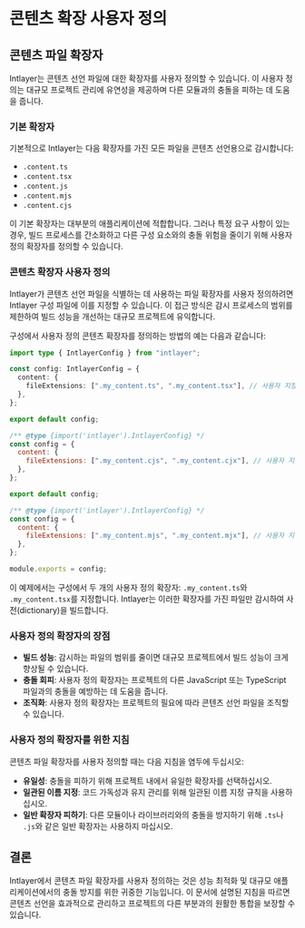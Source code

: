 # 콘텐츠 확장 사용자 정의

## 콘텐츠 파일 확장자

Intlayer는 콘텐츠 선언 파일에 대한 확장자를 사용자 정의할 수 있습니다. 이 사용자 정의는 대규모 프로젝트 관리에 유연성을 제공하며 다른 모듈과의 충돌을 피하는 데 도움을 줍니다.

### 기본 확장자

기본적으로 Intlayer는 다음 확장자를 가진 모든 파일을 콘텐츠 선언용으로 감시합니다:

- `.content.ts`
- `.content.tsx`
- `.content.js`
- `.content.mjs`
- `.content.cjs`

이 기본 확장자는 대부분의 애플리케이션에 적합합니다. 그러나 특정 요구 사항이 있는 경우, 빌드 프로세스를 간소화하고 다른 구성 요소와의 충돌 위험을 줄이기 위해 사용자 정의 확장자를 정의할 수 있습니다.

### 콘텐츠 확장자 사용자 정의

Intlayer가 콘텐츠 선언 파일을 식별하는 데 사용하는 파일 확장자를 사용자 정의하려면 Intlayer 구성 파일에 이를 지정할 수 있습니다. 이 접근 방식은 감시 프로세스의 범위를 제한하여 빌드 성능을 개선하는 대규모 프로젝트에 유익합니다.

구성에서 사용자 정의 콘텐츠 확장자를 정의하는 방법의 예는 다음과 같습니다:

```typescript fileName="intlayer.config.ts" codeFormat="typescript"
import type { IntlayerConfig } from "intlayer";

const config: IntlayerConfig = {
  content: {
    fileExtensions: [".my_content.ts", ".my_content.tsx"], // 사용자 지정 확장자
  },
};

export default config;
```

```javascript fileName="intlayer.config.mjs" codeFormat="esm"
/** @type {import('intlayer').IntlayerConfig} */
const config = {
  content: {
    fileExtensions: [".my_content.cjs", ".my_content.cjx"], // 사용자 지정 확장자
  },
};

export default config;
```

```javascript fileName="intlayer.config.cjs" codeFormat="commonjs"
/** @type {import('intlayer').IntlayerConfig} */
const config = {
  content: {
    fileExtensions: [".my_content.mjs", ".my_content.mjx"], // 사용자 지정 확장자
  },
};

module.exports = config;
```

이 예제에서는 구성에서 두 개의 사용자 정의 확장자: `.my_content.ts`와 `.my_content.tsx`를 지정합니다. Intlayer는 이러한 확장자를 가진 파일만 감시하여 사전(dictionary)을 빌드합니다.

### 사용자 정의 확장자의 장점

- **빌드 성능**: 감시하는 파일의 범위를 줄이면 대규모 프로젝트에서 빌드 성능이 크게 향상될 수 있습니다.
- **충돌 회피**: 사용자 정의 확장자는 프로젝트의 다른 JavaScript 또는 TypeScript 파일과의 충돌을 예방하는 데 도움을 줍니다.
- **조직화**: 사용자 정의 확장자는 프로젝트의 필요에 따라 콘텐츠 선언 파일을 조직할 수 있습니다.

### 사용자 정의 확장자를 위한 지침

콘텐츠 파일 확장자를 사용자 정의할 때는 다음 지침을 염두에 두십시오:

- **유일성**: 충돌을 피하기 위해 프로젝트 내에서 유일한 확장자를 선택하십시오.
- **일관된 이름 지정**: 코드 가독성과 유지 관리를 위해 일관된 이름 지정 규칙을 사용하십시오.
- **일반 확장자 피하기**: 다른 모듈이나 라이브러리와의 충돌을 방지하기 위해 `.ts`나 `.js`와 같은 일반 확장자는 사용하지 마십시오.

## 결론

Intlayer에서 콘텐츠 파일 확장자를 사용자 정의하는 것은 성능 최적화 및 대규모 애플리케이션에서의 충돌 방지를 위한 귀중한 기능입니다. 이 문서에 설명된 지침을 따르면 콘텐츠 선언을 효과적으로 관리하고 프로젝트의 다른 부분과의 원활한 통합을 보장할 수 있습니다.
